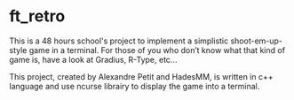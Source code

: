 # ft_retro
This is a 48 hours school's project to implement a simplistic shoot-em-up-style game in a terminal. For those of you who don’t know what that kind of game is, have a look at Gradius, R-Type, etc...

This project, created by Alexandre Petit and HadesMM, is written in c++ language and use ncurse librairy to display the game into a terminal.
